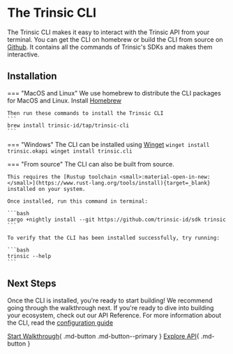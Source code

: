 # The Trinsic CLI

The Trinsic CLI makes it easy to interact with the Trinsic API from your terminal. You can get the CLI on homebrew or build the CLI from source on [Github](https://github.com/trinsic-id/sdk/cli). It contains all the commands of Trinsic's SDKs and makes them interactive. 

## Installation

=== "MacOS and Linux"
    We use homebrew to distribute the CLI packages for MacOS and Linux. Install [Homebrew](https://brew.sh/)

    Then run these commands to install the Trinsic CLI
    ```
    brew install trinsic-id/tap/trinsic-cli
    ```

=== "Windows"
    The CLI can be installed using [Winget](https://docs.microsoft.com/en-us/windows/package-manager/winget/)
    ```
    winget install trinsic.okapi
    winget install trinsic.cli
    ```

=== "From source"
    The CLI can also be built from source.

    This requires the [Rustup toolchain <small>:material-open-in-new:</small>](https://www.rust-lang.org/tools/install){target=_blank} installed on your system.

    Once installed, run this command in terminal:

    ```bash
    cargo +nightly install --git https://github.com/trinsic-id/sdk trinsic
    ```

    To verify that the CLI has been installed successfully, try running:

    ```bash
    trinsic --help
    ```

## Next Steps

Once the CLI is installed, you're ready to start building! We recommend going through the walkthrough next. If you're ready to dive into building your ecosystem, check out our API Reference. For more information about the CLI, read the [configuration guide](./config.md)

[Start Walkthrough](../walkthroughs/vaccination.md){ .md-button .md-button--primary } [Explore API](../reference/index.md){ .md-button }

